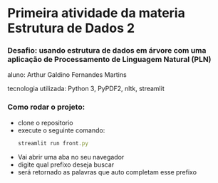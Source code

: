 # Primeira atividade da materia Estrutura de Dados 2
### Desafio: usando estrutura de dados em árvore com uma aplicação de Processamento de Linguagem Natural (PLN)

aluno: Arthur Galdino Fernandes Martins

tecnologia utilizada: Python 3, PyPDF2, nltk, streamlit

### Como rodar o projeto:

- clone o repositorio
- execute o seguinte comando:
  ~~~javascript
  streamlit run front.py
- Vai abrir uma aba no seu navegador
- digite qual prefixo deseja buscar
- será retornado as palavras que auto completam esse prefixo
